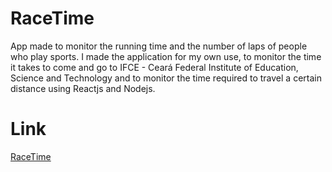 

# RaceTime

 App made to monitor the running time and the number of laps of people who play sports. I made the application for my own use, to monitor the time it takes to come and go to IFCE - Ceará Federal Institute of Education, Science and Technology and to monitor the time required to travel a certain distance using Reactjs and Nodejs.
 
 # Link

[RaceTime](https://timerace.netlify.com/)
